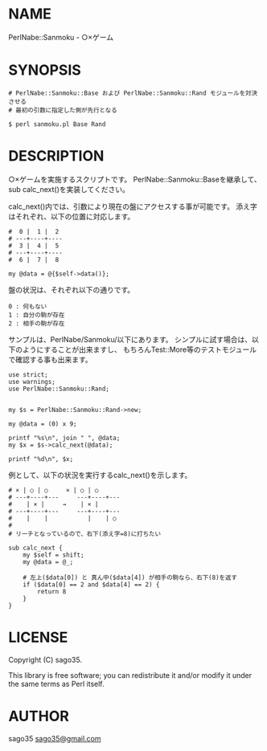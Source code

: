 # NAME

PerlNabe::Sanmoku - ○×ゲーム

# SYNOPSIS

    # PerlNabe::Sanmoku::Base および PerlNabe::Sanmoku::Rand モジュールを対決させる
    # 最初の引数に指定した側が先行となる

    $ perl sanmoku.pl Base Rand

# DESCRIPTION

○×ゲームを実施するスクリプトです。
PerlNabe::Sanmoku::Baseを継承して、sub calc\_next()を実装してください。

calc\_next()内では、引数により現在の盤にアクセスする事が可能です。
添え字はそれぞれ、以下の位置に対応します。

    #  0 |  1 |  2
    # ---+----+----
    #  3 |  4 |  5
    # ---+----+----
    #  6 |  7 |  8

    my @data = @{$self->data()};

盤の状況は、それぞれ以下の通りです。

    0 : 何もない
    1 : 自分の駒が存在
    2 : 相手の駒が存在

サンプルは、PerlNabe/Sanmoku/以下にあります。
シンプルに試す場合は、以下のようにすることが出来ますし、
もちろんTest::More等のテストモジュールで確認する事も出来ます。

    use strict;
    use warnings;
    use PerlNabe::Sanmoku::Rand;


    my $s = PerlNabe::Sanmoku::Rand->new;

    my @data = (0) x 9;

    printf "%s\n", join " ", @data;
    my $x = $s->calc_next(@data);

    printf "%d\n", $x;

例として、以下の状況を実行するcalc\_next()を示します。

    # × | ○ | ○     × | ○ | ○
    # ---+----+---     ---+----+---
    #    | × |     →    | × |
    # ---+----+---     ---+----+---
    #    |    |           |    | ○
    #
    # リーチとなっているので、右下(添え字=8)に打ちたい

    sub calc_next {
        my $self = shift;
        my @data = @_;

        # 左上($data[0]) と 真ん中($data[4]) が相手の駒なら、右下(8)を返す
        if ($data[0] == 2 and $data[4] == 2) {
            return 8
        }
    }

# LICENSE

Copyright (C) sago35.

This library is free software; you can redistribute it and/or modify
it under the same terms as Perl itself.

# AUTHOR

sago35 <sago35@gmail.com>
